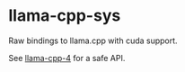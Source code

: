 # llama-cpp-sys

Raw bindings to llama.cpp with cuda support.

See [llama-cpp-4](https://crates.io/crates/llama-cpp-4) for a safe API.
